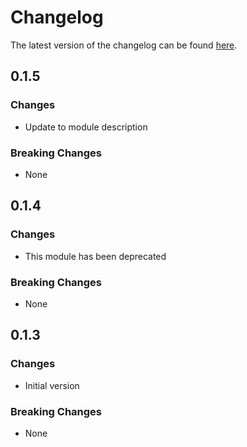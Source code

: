 # Changelog

The latest version of the changelog can be found [here](https://github.com/Azure/bicep-registry-modules/blob/main/avm/ptn/azd/ml-project/CHANGELOG.md).

## 0.1.5

### Changes

- Update to module description

### Breaking Changes

- None

## 0.1.4

### Changes

- This module has been deprecated

### Breaking Changes

- None

## 0.1.3

### Changes

- Initial version

### Breaking Changes

- None
